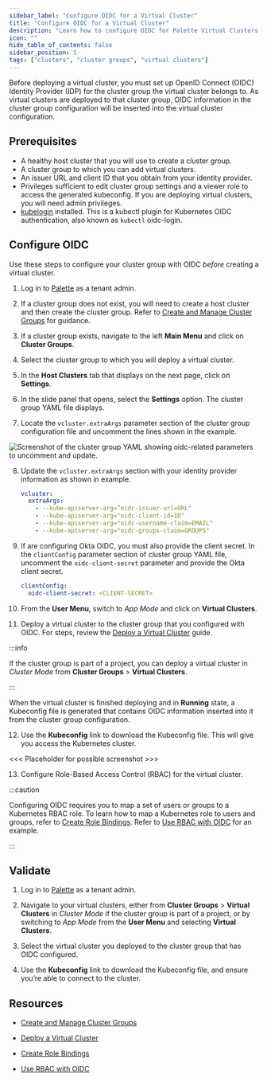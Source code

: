 ```yaml
---
sidebar_label: "Configure OIDC for a Virtual Cluster"
title: "Configure OIDC for a Virtual Cluster"
description: "Learn how to configure OIDC for Palette Virtual Clusters."
icon: ""
hide_table_of_contents: false
sidebar_position: 5
tags: ["clusters", "cluster groups", "virtual clusters"]
---
```



Before deploying a virtual cluster, you must set up OpenID Connect (OIDC) Identity Provider (IDP) for the cluster group the virtual cluster belongs to. As virtual clusters are deployed to that cluster group, OIDC information in the cluster group configuration will be inserted into the virtual cluster configuration. 


## Prerequisites

- A healthy host cluster that you will use to create a cluster group.
- A cluster group to which you can add virtual clusters.
- An issuer URL and client ID that you obtain from your identity provider.
- Privileges sufficient to edit cluster group settings and a viewer role to access the generated kubeconfig. If you are deploying virtual clusters, you will need admin privileges.
- [kubelogin](https://github.com/int128/kubelogin) installed. This is a kubectl plugin for Kubernetes OIDC authentication, also known as `kubectl` oidc-login.


## Configure OIDC

Use these steps to configure your cluster group with OIDC *before* creating a virtual cluster.

1. Log in to [Palette](https://console.spectrocloud.com) as a tenant admin.

2. If a cluster group does not exist, you will need to create a host cluster and then create the cluster group. Refer to [Create and Manage Cluster Groups](../../clusters/cluster-groups/create-cluster-group.md) for guidance.

3. If a cluster group exists, navigate to the left **Main Menu** and click on **Cluster Groups**.

4. Select the cluster group to which you will deploy a virtual cluster. 

5. In the **Host Clusters** tab that displays on the next page, click on **Settings**.

6. In the slide panel that opens, select the **Settings** option. The cluster group YAML file displays.

7. Locate the `vcluster.extraArgs` parameter section of the cluster group configuration file and uncomment the lines shown in the example.

![Screenshot of the cluster group YAML showing oidc-related parameters to uncomment and update.](/clusters_palette-virtual-clusters_configure-vcluster-oidc.png)

8. Update the `vcluster.extraArgs` section with your identity provider information as shown in example.

    ```yaml
    vcluster:
      extraArgs:	
        - --kube-apiserver-arg=”oidc-issuer-url=URL"
        - --kube-apiserver-arg="oidc-client-id=ID"
        - --kube-apiserver-arg="oidc-username-claim=EMAIL"
        - --kube-apiserver-arg="oidc-groups-claim=GROUPS"
    ```

9. If are configuring Okta OIDC, you must also provide the client secret. In the `clientConfig` parameter section of cluster group YAML file, uncomment the `oidc-client-secret` parameter and provide the Okta client secret.

    ```yaml
    clientConfig:	
      oidc-client-secret: <CLIENT-SECRET>
    ```

10. From the **User Menu**, switch to *App Mode* and click on **Virtual Clusters**.  

11. Deploy a virtual cluster to the cluster group that you configured with OIDC. For steps, review the [Deploy a Virtual Cluster](../palette-virtual-clusters/deploy-virtual-cluster.md#deploy-a-virtual-cluster) guide. 

  :::info

  If the cluster group is part of a project, you can deploy a virtual cluster in *Cluster Mode* from **Cluster Groups** > **Virtual Clusters**.

  :::

  When the virtual cluster is finished deploying and in **Running** state, a Kubeconfig file is generated that contains OIDC information inserted into it from the cluster group configuration.

12. Use the **Kubeconfig** link to download the Kubeconfig file. This will give you access the Kubernetes cluster.

<<< Placeholder for possible screenshot >>>

13. Configure Role-Based Access Control (RBAC) for the virtual cluster. 

:::caution

Configuring OIDC requires you to map a set of users or groups to a Kubernetes RBAC role. To learn how to map a Kubernetes role to users and groups, refer to [Create Role Bindings](../cluster-management/cluster-rbac.md#create-role-bindings). Refer to [Use RBAC with OIDC](../../integrations/kubernetes.md#use-rbac-with-oidc) for an example. 

:::


## Validate

1. Log in to [Palette](https://console.spectrocloud.com) as a tenant admin.

2. Navigate to your virtual clusters, either from **Cluster Groups** > **Virtual Clusters** in *Cluster Mode* if the cluster group is part of a project, or by switching to *App Mode*  from the **User Menu** and selecting **Virtual Clusters**.

3. Select the virtual cluster you deployed to the cluster group that has OIDC configured.

4. Use the **Kubeconfig** link to download the Kubeconfig file, and ensure you’re able to connect to the cluster. 


## Resources

- [Create and Manage Cluster Groups](../../clusters/cluster-groups/create-cluster-group.md)

- [Deploy a Virtual Cluster](../palette-virtual-clusters/deploy-virtual-cluster.md#deploy-a-virtual-cluster)

- [Create Role Bindings](../cluster-management/cluster-rbac.md#create-role-bindings)

- [Use RBAC with OIDC](../../integrations/kubernetes.md#use-rbac-with-oidc)